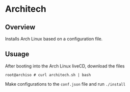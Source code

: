 # Architech

## Overview

Installs Arch Linux based on a configuration file.

## Usuage

After booting into the Arch Linux liveCD, download the files

`root@archiso # curl architech.sh | bash`

Make configurations to the `conf.json` file and run `./install`